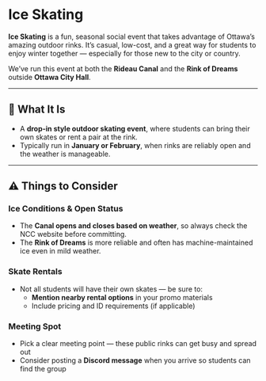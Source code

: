 # Ice Skating

**Ice Skating** is a fun, seasonal social event that takes advantage of Ottawa’s amazing outdoor rinks. It’s casual, low-cost, and a great way for students to enjoy winter together — especially for those new to the city or country.

We’ve run this event at both the **Rideau Canal** and the **Rink of Dreams** outside **Ottawa City Hall**.

---

## 🧩 What It Is

- A **drop-in style outdoor skating event**, where students can bring their own skates or rent a pair at the rink.
- Typically run in **January or February**, when rinks are reliably open and the weather is manageable.

---

## ⚠️ Things to Consider

### Ice Conditions & Open Status

- The **Canal opens and closes based on weather**, so always check the NCC website before committing.
- The **Rink of Dreams** is more reliable and often has machine-maintained ice even in mild weather.

### Skate Rentals

- Not all students will have their own skates — be sure to:
  - **Mention nearby rental options** in your promo materials
  - Include pricing and ID requirements (if applicable)

### Meeting Spot

- Pick a clear meeting point — these public rinks can get busy and spread out
- Consider posting a **Discord message** when you arrive so students can find the group
